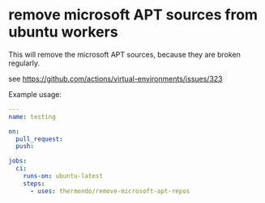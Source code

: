 # remove microsoft APT sources from ubuntu workers

This will remove the microsoft APT sources, because they
are broken regularly.

see https://github.com/actions/virtual-environments/issues/323


Example usage:
```yaml
---
name: testing

on:
  pull_request:
  push:

jobs:
  ci:
    runs-on: ubuntu-latest
    steps:
      - uses: thermondo/remove-microsoft-apt-repos
```
